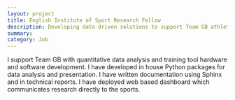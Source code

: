 ```yaml
---
layout: project
title: English Institute of Sport Research Fellow
description: Developing data driven solutions to support Team GB athlete training and performance.
summary: 
category: Job
---
```


I support Team GB with quantitative data analysis and training tool hardware and software development. I have developed in house Python packages for data analysis and presentation. I have written documentation using Sphinx and in technical reports. I have deployed web based dashboard which communicates research directly to the sports.

